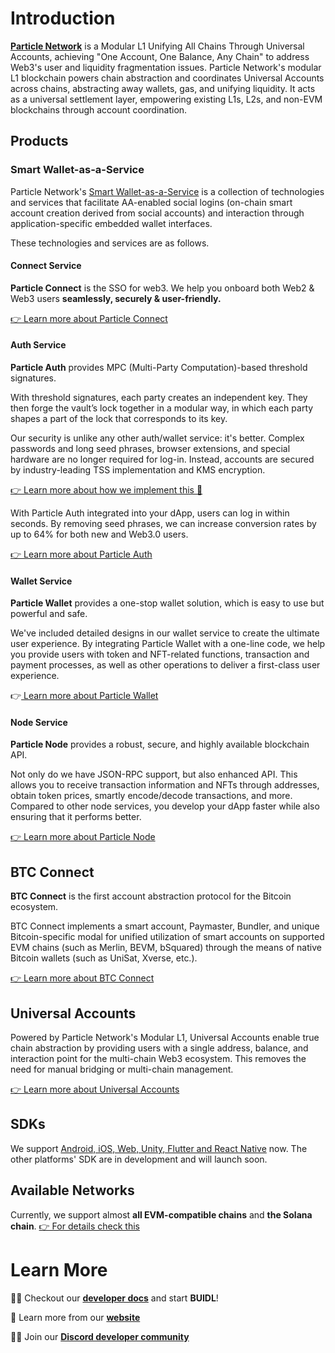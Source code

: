 # Introduction

[**Particle Network**](https://particle.network) is a Modular L1 Unifying All Chains Through Universal Accounts, achieving "One Account, One Balance, Any Chain" to address Web3's user and liquidity fragmentation issues. Particle Network's modular L1 blockchain powers chain abstraction and coordinates Universal Accounts across chains, abstracting away wallets, gas, and unifying liquidity. It acts as a universal settlement layer, empowering existing L1s, L2s, and non-EVM blockchains through account coordination.

## Products

### Smart Wallet-as-a-Service

Particle Network's [Smart Wallet-as-a-Service](https://developers.particle.network/docs/understanding-wallet-as-a-service) is a collection of technologies and services that facilitate AA-enabled social logins (on-chain smart account creation derived from social accounts) and interaction through application-specific embedded wallet interfaces.

These technologies and services are as follows.

#### Connect Service

**Particle Connect** is the SSO for web3. We help you onboard both Web2 & Web3 users **seamlessly, securely & user-friendly.**

[👉 Learn more about Particle Connect](https://developers.particle.network/docs/building-with-particle-connect)

#### Auth Service

**Particle Auth** provides MPC (Multi-Party Computation)-based threshold signatures.

With threshold signatures, each party creates an independent key. They then forge the vault’s lock together in a modular way, in which each party shapes a part of the lock that corresponds to its key.

Our security is unlike any other auth/wallet service: it's better. Complex passwords and long seed phrases, browser extensions, and special hardware are no longer required for log-in. Instead, accounts are secured by industry-leading TSS implementation and KMS encryption.

[👉 Learn more about how we implement this 🔐](https://developers.particle.network/docs/security-mpc-tss)

With Particle Auth integrated into your dApp, users can log in within seconds. By removing seed phrases, we can increase conversion rates by up to 64% for both new and Web3.0 users.

[👉 Learn more about Particle Auth](https://developers.particle.network/docs/building-with-particle-auth)

#### Wallet Service

**Particle Wallet** provides a one-stop wallet solution, which is easy to use but powerful and safe.

We've included detailed designs in our wallet service to create the ultimate user experience. By integrating Particle Wallet with a one-line code, we help you provide users with token and NFT-related functions, transaction and payment processes, as well as other operations to deliver a first-class user experience.

👉[ Learn more about Particle Wallet](https://developers.particle.network/docs/building-with-particle-wallet)

#### Node Service

**Particle Node** provides a robust, secure, and highly available blockchain API.

Not only do we have JSON-RPC support, but also enhanced API. This allows you to receive transaction information and NFTs through addresses, obtain token prices, smartly encode/decode transactions, and more. Compared to other node services, you develop your dApp faster while also ensuring that it performs better.

[👉 Learn more about Particle Node](https://developers.particle.network/docs/rpc-nodes)

## BTC Connect

**BTC Connect** is the first account abstraction protocol for the Bitcoin ecosystem.

BTC Connect implements a smart account, Paymaster, Bundler, and unique Bitcoin-specific modal for unified utilization of smart accounts on supported EVM chains (such as Merlin, BEVM, bSquared) through the means of native Bitcoin wallets (such as UniSat, Xverse, etc.).

[👉 Learn more about BTC Connect](https://developers.particle.network/reference/introduction-to-btc-connect)

## Universal Accounts

Powered by Particle Network's Modular L1, Universal Accounts enable true chain abstraction by providing users with a single address, balance, and interaction point for the multi-chain Web3 ecosystem. This removes the need for manual bridging or multi-chain management.

[👉 Learn more about Universal Accounts](https://developers.particle.network/docs/universal-accounts)

## SDKs

We support [Android, iOS, Web, Unity, Flutter and React Native](https://github.com/particle-network) now. The other platforms' SDK are in development and will launch soon.

## Available Networks

Currently, we support almost **all EVM-compatible chains** and **the Solana chain**. [👉 For details check this](https://developers.particle.network/docs/network-coverage)

# Learn More

👩‍💻 Checkout our [**developer docs**](https://developers.particle.network) and start **BUIDL**!

🧙 Learn more from our [**website**](https://particle.network)

🙋‍♀️ Join our [**Discord developer community**](https://discord.gg/2y44qr6CR2)

